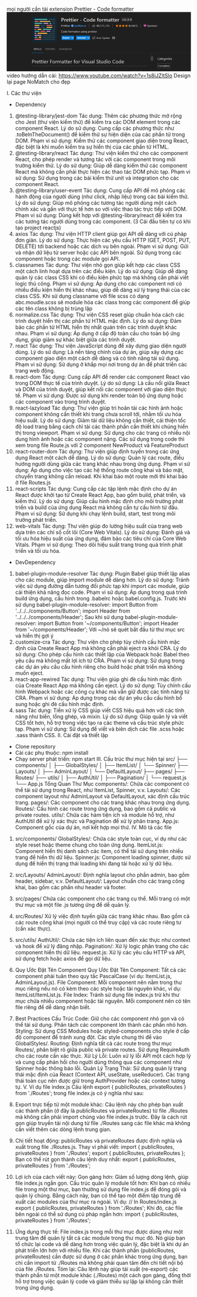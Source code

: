 mọi người cần tải extension Prettier - Code formatter
![alt text](image.png)
video hướng dẫn cài: https://www.youtube.com/watch?v=1s8iJZltSlo
Design lại page NoMatch cho đẹp

I. Các thư viện
* Dependency
1. @testing-library/jest-dom
Tác dụng: Thêm các phương thức mở rộng cho Jest (thư viện kiểm thử) để kiểm tra các DOM element trong các component React.
Lý do sử dụng: Cung cấp các phương thức như .toBeInTheDocument() để kiểm thử sự hiện diện của các phần tử trong DOM.
Phạm vi sử dụng: Kiểm thử các component giao diện trong React, đặc biệt là khi muốn kiểm tra sự hiển thị của các phần tử HTML.
2. @testing-library/react
Tác dụng: Thư viện kiểm thử cho các component React, cho phép render và tương tác với các component trong môi trường kiểm thử.
Lý do sử dụng: Giúp dễ dàng kiểm thử các component React mà không cần phải thực hiện các thao tác DOM phức tạp.
Phạm vi sử dụng: Sử dụng trong các bài kiểm thử unit và integration cho các component React.
3. @testing-library/user-event
Tác dụng: Cung cấp API để mô phỏng các hành động của người dùng (như click, nhập liệu) trong các bài kiểm thử.
Lý do sử dụng: Giúp mô phỏng các tương tác người dùng một cách chính xác và gần với thực tế hơn so với việc thao tác trực tiếp với DOM.
Phạm vi sử dụng: Dùng kết hợp với @testing-library/react để kiểm tra các tương tác người dùng trong các component.
(3 Cái đầu tiên tự có khi tạo project reactjs)
4. axios
Tác dụng: Thư viện HTTP client giúp gọi API dễ dàng với cú pháp đơn giản.
Lý do sử dụng: Thực hiện các yêu cầu HTTP (GET, POST, PUT, DELETE) tới backend hoặc các dịch vụ bên ngoài.
Phạm vi sử dụng: Gửi và nhận dữ liệu từ server hoặc các API bên ngoài. Sử dụng trong các component hoặc trong các module gọi API.
5. classnames
Tác dụng: Thư viện nhỏ gọn giúp kết hợp các class CSS một cách linh hoạt dựa trên các điều kiện.
Lý do sử dụng: Giúp dễ dàng quản lý các class CSS khi có điều kiện phức tạp mà không cần phải viết logic thủ công.
Phạm vi sử dụng: Áp dụng cho các component nơi có nhiều điều kiện hiển thị khác nhau, giúp dễ dàng xử lý trạng thái của các class CSS.
Khi sử dụng classname với file scss có dạng abc.moudle.scss sẽ module hóa các class trong các component để giúp các tên class không bị trùng lặp
6. normalize.css
Tác dụng: Thư viện CSS reset giúp chuẩn hóa cách các trình duyệt hiển thị các phần tử HTML mặc định.
Lý do sử dụng: Đảm bảo các phần tử HTML hiển thị nhất quán trên các trình duyệt khác nhau.
Phạm vi sử dụng: Áp dụng ở cấp độ toàn cầu cho toàn bộ ứng dụng, giúp giảm sự khác biệt giữa các trình duyệt.
7. react
Tác dụng: Thư viện JavaScript dùng để xây dựng giao diện người dùng.
Lý do sử dụng: Là nền tảng chính của dự án, giúp xây dựng các component giao diện một cách dễ dàng và có tính năng tái sử dụng.
Phạm vi sử dụng: Sử dụng ở khắp mọi nơi trong dự án để phát triển các trang web động.
8. react-dom
Tác dụng: Cung cấp API để render các component React vào trong DOM thực tế của trình duyệt.
Lý do sử dụng: Là cầu nối giữa React và DOM của trình duyệt, giúp kết nối các component với giao diện thực tế.
Phạm vi sử dụng: Được sử dụng khi render toàn bộ ứng dụng hoặc các component vào trong trình duyệt.
9. react-lazyload
Tác dụng: Thư viện giúp trì hoãn tải các hình ảnh hoặc component không cần thiết khi trang chưa scroll tới, nhằm tối ưu hóa hiệu suất.
Lý do sử dụng: Giảm tải dữ liệu không cần thiết, cải thiện tốc độ load trang bằng cách chỉ tải các thành phần cần thiết khi chúng hiển thị trong viewport.
Phạm vi sử dụng: Sử dụng cho các trang có nhiều nội dung hình ảnh hoặc các component nặng.
Các sử dụng trong code thì xem trong file Route.js với 2 component NewProduct và FeatureProduct
10. react-router-dom
Tác dụng: Thư viện giúp định tuyến trong các ứng dụng React một cách dễ dàng.
Lý do sử dụng: Quản lý các route, điều hướng người dùng giữa các trang khác nhau trong ứng dụng.
Phạm vi sử dụng: Áp dụng cho việc tạo các hệ thống route công khai và bảo mật, chuyển trang không cần reload.
Khi khai báo một route mới thì khai báo ở file Routes.js
11. react-scripts
Tác dụng: Cung cấp các tập lệnh mặc định cho dự án React được khởi tạo từ Create React App, bao gồm build, phát triển, và kiểm thử.
Lý do sử dụng: Giúp cấu hình mặc định cho môi trường phát triển và build của ứng dụng React mà không cần tự cấu hình từ đầu.
Phạm vi sử dụng: Sử dụng khi chạy lệnh build, start, test trong môi trường phát triển.
12. web-vitals
Tác dụng: Thư viện giúp đo lường hiệu suất của trang web dựa trên các chỉ số cốt lõi (Core Web Vitals).
Lý do sử dụng: Đánh giá và tối ưu hóa hiệu suất của ứng dụng, đảm bảo các tiêu chí của Core Web Vitals.
Phạm vi sử dụng: Theo dõi hiệu suất trang trong quá trình phát triển và tối ưu hóa.
* DevDependency
1. babel-plugin-module-resolver
Tác dụng: Plugin Babel giúp thiết lập alias cho các module, giúp import module dễ dàng hơn.
Lý do sử dụng: Tránh việc sử dụng đường dẫn tương đối phức tạp khi import các module, giúp cải thiện khả năng đọc code.
Phạm vi sử dụng: Áp dụng trong quá trình build ứng dụng, cấu hình trong .babelrc hoặc babel.config.js.
Trước khi sử dụng babel-plugin-module-resolver:
import Button from '../../../components/Button';
import Header from '../../../components/Header';
Sau khi sử dụng babel-plugin-module-resolver:
import Button from '~/components/Button';
import Header from '~/components/Header';
Với ~/nó sẽ quét bắt đầu từ thư mục src và hiển thị gợi ý
2. customize-cra
Tác dụng: Thư viện cho phép tùy chỉnh cấu hình mặc định của Create React App mà không cần phải eject ra khỏi CRA.
Lý do sử dụng: Cho phép cấu hình các thiết lập của Webpack hoặc Babel theo yêu cầu mà không mất lợi ích từ CRA.
Phạm vi sử dụng: Sử dụng trong các dự án yêu cầu cấu hình riêng cho build hoặc phát triển mà không muốn eject.
3. react-app-rewired
Tác dụng: Thư viện giúp ghi đè cấu hình mặc định của Create React App mà không cần eject.
Lý do sử dụng: Tùy chỉnh cấu hình Webpack hoặc các công cụ khác mà vẫn giữ được các tính năng từ CRA.
Phạm vi sử dụng: Áp dụng trong các dự án yêu cầu cấu hình bổ sung hoặc ghi đè cấu hình mặc định.
4. sass
Tác dụng: Tiền xử lý CSS giúp viết CSS hiệu quả hơn với các tính năng như biến, lồng ghép, và mixin.
Lý do sử dụng: Giúp quản lý và viết CSS tốt hơn, hỗ trợ trong việc tạo ra các theme và cấu trúc style phức tạp.
Phạm vi sử dụng: Sử dụng để viết và biên dịch các file .scss hoặc .sass thành CSS.
II. Cài đặt và thiết lập
- Clone repository
- Cài các phụ thuộc: npm install
- Chạy server phát triển: npm start
III. Cấu trúc thư mục hiện tại
src/
├── components/
│   ├── GlobalStyles/
│   ├── ItemList/
│   └── Spinner/
├── Layouts/
│   ├── AdminLayout/
│   └── DefaultLayout/
├── pages/
├── Routes/
├── utils/
│   ├── AuthUtil/
│   ├── Pagination/
│   └── request.js
└── App.js
Tổng Quan Thư Mục
components/: Chứa các component có thể tái sử dụng trong React, như ItemList, Spinner, v.v.
Layouts/: Các component layout như AdminLayout và DefaultLayout, xác định cấu trúc trang.
pages/: Các component cho các trang khác nhau trong ứng dụng.
Routes/: Cấu hình các route trong ứng dụng, bao gồm cả public và private routes.
utils/: Chứa các hàm tiện ích và module hỗ trợ, như AuthUtil để xử lý xác thực và Pagination để xử lý phân trang.
App.js: Component gốc của dự án, nơi kết hợp mọi thứ.
IV. Mô tả các file
1. src/components/
GlobalStyles/: Chứa các style toàn cục, ví dụ như các style reset hoặc theme chung cho toàn ứng dụng.
ItemList.js: Component hiển thị danh sách các item, có thể tái sử dụng trên nhiều trang để hiển thị dữ liệu.
Spinner.js: Component loading spinner, được sử dụng để hiển thị trạng thái loading khi đang tải hoặc xử lý dữ liệu.
2. src/Layouts/
AdminLayout/: Định nghĩa layout cho phần admin, bao gồm header, sidebar, v.v.
DefaultLayout/: Layout chuẩn cho các trang công khai, bao gồm các phần như header và footer.
3. src/pages/
Chứa các component cho các trang cụ thể. Mỗi trang có một thư mục và một file .js tương ứng để dễ quản lý.
4. src/Routes/
Xử lý việc định tuyến giữa các trang khác nhau. Bao gồm cả các route công khai (mọi người có thể truy cập) và các route riêng tư (cần xác thực).
5. src/utils/
AuthUtil/: Chứa các tiện ích liên quan đến xác thực như context và hook để xử lý đăng nhập.
Pagination/: Xử lý logic phân trang cho các component hiển thị dữ liệu.
request.js: Xử lý các yêu cầu HTTP và API, sử dụng fetch hoặc axios để gọi dữ liệu.
6. Quy Ước Đặt Tên Component
Quy Ước Đặt Tên Component: Tất cả các component phải tuân theo quy tắc PascalCase (ví dụ: ItemList.js, AdminLayout.js).
File Component: Mỗi component nên nằm trong thư mục riêng nếu nó có kèm theo các style hoặc tài nguyên khác, ví dụ: ItemList/ItemList.js.
File Index: Tránh sử dụng file index.js trừ khi thư mục chứa nhiều component hoặc tài nguyên. Mỗi component nên có tên file riêng để dễ dàng nhận biết.
7. Best Practices
Cấu Trúc Code: Giữ cho các component nhỏ gọn và có thể tái sử dụng. Phân tách các component lớn thành các phần nhỏ hơn.
Styling: Sử dụng CSS Modules hoặc styled-components cho style ở cấp độ component để tránh xung đột. Các style chung thì để vào GlobalStyles/.
Routing: Định nghĩa tất cả các route trong thư mục Routes/, phân biệt rõ giữa public và private routes. Sử dụng RequireAuth cho các route cần xác thực.
Xử Lý Lỗi: Luôn xử lý lỗi API một cách hợp lý và cung cấp phản hồi cho người dùng thông qua các component như Spinner hoặc thông báo lỗi.
Quản Lý Trạng Thái: Sử dụng quản lý trạng thái mặc định của React (Context API, useState, useReducer). Các trạng thái toàn cục nên được giữ trong AuthProvider hoặc các context tương tự.
V. Ví dụ file index.js
Câu lệnh export { publicRoutes, privateRoutes } from './Routes'; trong file index.js có ý nghĩa như sau:

1. Export trực tiếp từ một module khác:
Câu lệnh này cho phép bạn xuất các thành phần (ở đây là publicRoutes và privateRoutes) từ file ./Routes mà không cần phải import chúng vào file index.js trước.
Đây là cách rút gọn giúp truyền tải nội dung từ file ./Routes sang các file khác mà không cần viết thêm các dòng lệnh trung gian.
2. Chi tiết hoạt động:
publicRoutes và privateRoutes được định nghĩa và xuất trong file ./Routes.js.
Thay vì phải viết:
import { publicRoutes, privateRoutes } from './Routes';
export { publicRoutes, privateRoutes };
Bạn có thể rút gọn thành câu lệnh duy nhất:
export { publicRoutes, privateRoutes } from './Routes';
3. Lợi ích của cách viết này:
Gọn gàng hơn: Giảm số lượng dòng lệnh, giúp file index.js ngắn gọn.
Cấu trúc quản lý module tốt hơn: Khi bạn có nhiều file trong một thư mục, bạn thường sử dụng file index.js để đóng gói và quản lý chúng. Bằng cách này, bạn có thể tạo một điểm tập trung để xuất các modules của thư mục ra ngoài. Ví dụ:
// In Routes/index.js
export { publicRoutes, privateRoutes } from './Routes';
Khi đó, các file bên ngoài có thể sử dụng cú pháp ngắn hơn:
import { publicRoutes, privateRoutes } from './Routes';
4. Ứng dụng thực tế:
File index.js trong mỗi thư mục được dùng như một trung tâm để quản lý tất cả các module trong thư mục đó. Nó giúp bạn tổ chức lại code và dễ dàng hơn trong việc quản lý, đặc biệt là khi dự án phát triển lớn hơn với nhiều file.
Khi các thành phần (publicRoutes, privateRoutes) cần được sử dụng ở các phần khác trong ứng dụng, bạn chỉ cần import từ ./Routes mà không phải quan tâm đến chi tiết nội bộ của file ./Routes.
Tóm lại:
Câu lệnh này giúp tái xuất (re-export) các thành phần từ một module khác (./Routes) một cách gọn gàng, đồng thời hỗ trợ trong việc quản lý code và giảm thiểu sự lặp lại không cần thiết trong ứng dụng.
